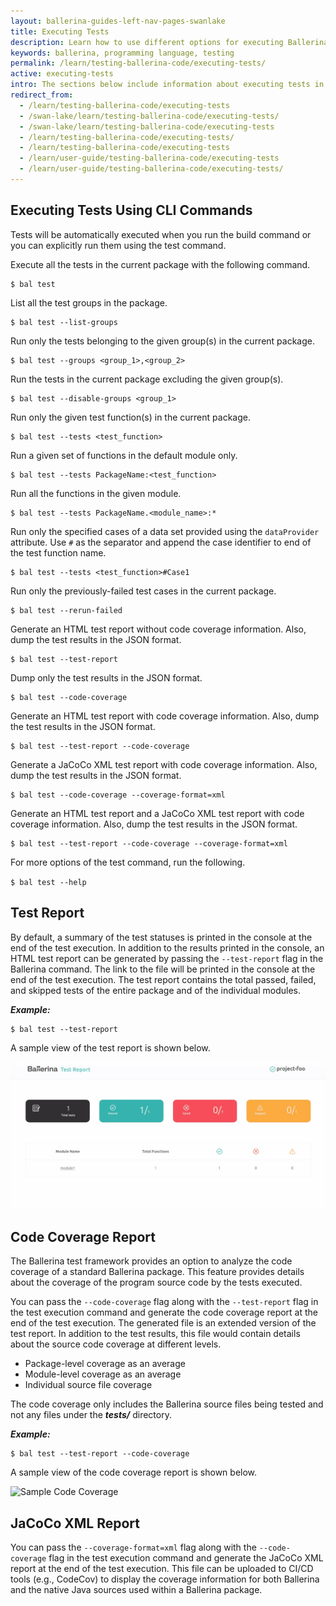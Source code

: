 ```yaml
---
layout: ballerina-guides-left-nav-pages-swanlake
title: Executing Tests
description: Learn how to use different options for executing Ballerina tests.
keywords: ballerina, programming language, testing
permalink: /learn/testing-ballerina-code/executing-tests/
active: executing-tests
intro: The sections below include information about executing tests in Ballerina.
redirect_from:
  - /learn/testing-ballerina-code/executing-tests
  - /swan-lake/learn/testing-ballerina-code/executing-tests/
  - /swan-lake/learn/testing-ballerina-code/executing-tests
  - /learn/testing-ballerina-code/executing-tests/
  - /learn/testing-ballerina-code/executing-tests
  - /learn/user-guide/testing-ballerina-code/executing-tests
  - /learn/user-guide/testing-ballerina-code/executing-tests/
---
```


## Executing Tests Using CLI Commands

Tests will be automatically executed when you run the build command or you can explicitly run them using the test command. 

Execute all the tests in the current package with the following command.

```
$ bal test
```

List all the test groups in the package.

```
$ bal test --list-groups
```

Run only the tests belonging to the given group(s) in the current package.

```
$ bal test --groups <group_1>,<group_2>
```

Run the tests in the current package excluding the given group(s).

```
$ bal test --disable-groups <group_1>
```

Run only the given test function(s) in the current package.

```
$ bal test --tests <test_function>
```

Run a given set of functions in the default module only.

```
$ bal test --tests PackageName:<test_function>
```

Run all the functions in the given module.

```
$ bal test --tests PackageName.<module_name>:*
```

Run only the specified cases of a data set provided using the `dataProvider` attribute.
Use `#` as the separator and append the case identifier to end of the test function name.

```
$ bal test --tests <test_function>#Case1
```

Run only the previously-failed test cases in the current package.

```
$ bal test --rerun-failed
```

Generate an HTML test report without code coverage information.
Also, dump the test results in the JSON format.

```
$ bal test --test-report
```

Dump only the test results in the JSON format.

```
$ bal test --code-coverage
```

Generate an HTML test report with code coverage information.
Also, dump the test results in the JSON format.

```
$ bal test --test-report --code-coverage
```

Generate a JaCoCo XML test report with code coverage information.
Also, dump the test results in the JSON format.

```
$ bal test --code-coverage --coverage-format=xml
```

Generate an HTML test report and a JaCoCo XML test report with code coverage information.
Also, dump the test results in the JSON format.

```
$ bal test --test-report --code-coverage --coverage-format=xml
```

For more options of the test command, run the following.

`$ bal test --help` 

## Test Report

By default, a summary of the test statuses is printed in the console at the end of the test execution.
In addition to the results printed in the console, an HTML test report can be generated by passing the `--test-report` flag in the Ballerina command. The link to the file will be printed in the console at the end of the test execution.
The test report contains the total passed, failed, and skipped tests of the entire package and of the individual modules.

***Example:***

```
$ bal test --test-report
```

A sample view of the test report is shown below.

![Sample Test Report](/learn/images/test-report.gif)

## Code Coverage Report

The Ballerina test framework provides an option to analyze the code coverage of a standard Ballerina package.
This feature provides details about the coverage of the program source code by the tests executed.

You can pass the `--code-coverage`  flag along with the `--test-report` flag in the test execution command and
 generate the code coverage report at the end of the test execution. The generated file is an extended version of the
  test report.
In addition to the test results, this file would contain details about the source code coverage at different levels.

*   Package-level coverage as an average
*   Module-level coverage as an average
*   Individual source file coverage

The code coverage only includes the Ballerina source files being tested and not any files under the **_tests/_** directory.

***Example:***

```
$ bal test --test-report --code-coverage
```

A sample view of the code coverage report is shown below.

![Sample Code Coverage](/learn/images/code-cov.gif)

## JaCoCo XML Report

You can pass the `--coverage-format=xml`  flag along with the `--code-coverage` flag in the test execution command and
 generate the JaCoCo XML report at the end of the test execution.
 This file can be uploaded to CI/CD tools (e.g., CodeCov) to display the coverage information for both Ballerina and
  the native Java sources used within a Ballerina package.

<style> #tree-expand-all , #tree-collapse-all, .cTocElements {display:none;} .cGitButtonContainer {padding-left: 40px;} </style>
